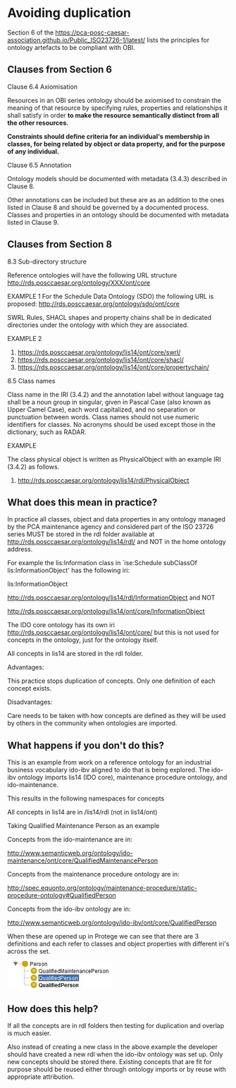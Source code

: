 # Avoiding duplication

Section 6 of the https://pca-posc-caesar-association.github.io/Public_ISO23726-1/latest/ lists the principles for ontology artefacts to be compliant with OBI.

## Clauses from Section 6

Clause 6.4 Axiomisation

Resources in an OBI series ontology should be axiomised to constrain the meaning of that resource by specifying rules, properties and relationships it shall satisfy in order **to make the resource semantically distinct from all the other resources.** 

**Constraints should define criteria for an individual's membership in classes, for being related by object or data property, and for the purpose of any individual.**

Clause 6.5 Annotation

Ontology models should be documented with metadata (3.4.3) described in Clause 8.

Other annotations can be included but these are as an addition to the ones listed in Clause 8 and should be governed by a documented process.
Classes and properties in an ontology should be documented with metadata listed in Clause 9.

## Clauses from Section 8

8.3 Sub-directory structure

Reference ontologies will have the following URL structure http://rds.posccaesar.org/ontology/XXX/ont/core

EXAMPLE 1
For the Schedule Data Ontology (SDO) the following URL is proposed: http://rds.posccaesar.org/ontology/sdo/ont/core

SWRL Rules, SHACL shapes and property chains shall be in dedicated directories under the ontology with which they are associated.

EXAMPLE 2
1. https://rds.posccaesar.org/ontology/lis14/ont/core/swrl/ 
2. https://rds.posccaesar.org/ontology/lis14/ont/core/shacl/ 
3. https://rds.posccaesar.org/ontology/lis14/ont/core/propertychain/

8.5 Class names

Class name in the IRI (3.4.2) and the annotation label without language tag shall be a noun group in singular, given in Pascal Case (also known as Upper Camel Case), each word capitalized, and no separation or punctuation between words. Class names should not use numeric identifiers for classes. No acronyms should be used except those in the dictionary, such as RADAR.

EXAMPLE

The class physical object is written as PhysicalObject with an example IRI (3.4.2) as follows.
1. http://rds.posccaesar.org/ontology/lis14/rdl/PhysicalObject

## What does this mean in practice?

In practice all classes, object and data properties in any ontology managed by the PCA maintenance agency and considered part of the ISO 23726 series MUST be stored in the rdl folder available at http://rds.posccaesar.org/ontology/lis14/rdl/ and NOT in the home ontology address.

For example the lis:Information class in `ise:Schedule subClassOf lis:InformationObject' has the following iri:

lis:InformationObject

http://rds.posccaesar.org/ontology/lis14/rdl/InformationObject and NOT 

http://rds.posccaesar.org/ontology/lis14/ont/core/InformationObject 

The IDO core ontology has its own iri http://rds.posccaesar.org/ontology/lis14/ont/core/ but this is not used for concepts in the ontology, just for the ontology itself.

All concepts in lis14 are stored in the rdl folder. 

Advantages: 

This practice stops duplication of concepts. Only one definition of each concept exists. 

Disadvantages:

Care needs to be taken with how concepts are defined as they will be used by others in the community when ontologies are imported.

## What happens if you don't do this?

This is an example from work on a reference ontology for an industrial  business vocabulary ido-ibv aligned to ido that is being explored. The ido-ibv ontology imports lis14 (IDO core), maintenance procedure ontology, and ido-maintenance. 

This results in the following namespaces for concepts

All concepts in lis14 are in /lis14/rdl (not in lis14/ont)

Taking Qualified Maintenance Person as an example

Concepts from the ido-maintenance are in: 

http://www.semanticweb.org/ontology/ido-maintenance/ont/core/QualifiedMaintenancePerson

Concepts from the maintenance procedure ontology are in:

http://spec.equonto.org/ontology/maintenance-procedure/static-procedure-ontology#QualifiedPerson

Concepts from the ido-ibv ontology are in: 

http://www.semanticweb.org/ontology/ido-ibv/ont/core/QualifiedPerson

When these are opened up in Protege we can see that there are 3 definitions and each refer to classes and object properties with different iri's across the set. 

![protegesnip](person_iri.JPG "Example from Protege for multiple versions with different namespaces and references to concepts with different namespaces")

## How does this help?


If all the concepts are in rdl folders then testing for duplication and overlap is much easier. 

Also instead of creating a new class in the above example the developer should have created a new rdl when the ido-ibv ontology was set up. Only new concepts should be stored there. Existing concepts that are fit for purpose should be reused either through ontology imports or by reuse with appropriate attribution. 




